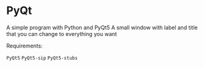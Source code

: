 # PyQt
A simple program with Python and PyQt5
A small window with label and title that you can change to everything you want

Requirements:

`PyQt5`
`PyQt5-sip`
`PyQt5-stubs`
